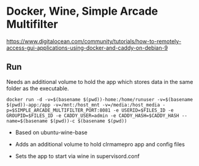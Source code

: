 # Docker, Wine, Simple Arcade Multifilter

https://www.digitalocean.com/community/tutorials/how-to-remotely-access-gui-applications-using-docker-and-caddy-on-debian-9

## Run

Needs an additional volume to hold the app which stores data in the same folder as the executable.

```
docker run -d -v=$(basename $(pwd))-home:/home/runuser -v=$(basename $(pwd))-app:/app -v=/mnt:/host_mnt -v=/media:/host_media -p=$SIMPLE_ARCADE_MULTIFILTER_PORT:8081 -e USERID=$FILES_ID -e GROUPID=$FILES_ID -e CADDY_USER=admin -e CADDY_HASH=$CADDY_HASH --name=$(basename $(pwd))-c $(basename $(pwd))
```

* Based on ubuntu-wine-base

* Adds an additional volume to hold clrmamepro app and config files

* Sets the app to start via wine in supervisord.conf


